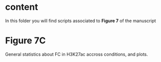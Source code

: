 # content

In this folder you will find scripts associated to **Figure 7** of the manuscript

# Figure 7C
General statistics about FC in H3K27ac accross conditions, and plots.

